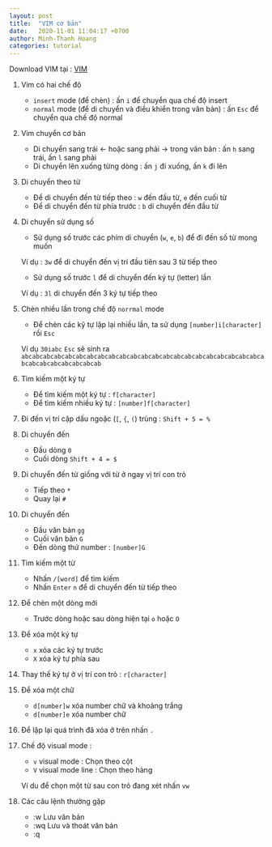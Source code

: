 ```yaml
---
layout: post
title:  "VIM cơ bản"
date:   2020-11-01 11:04:17 +0700
author: Minh-Thanh Hoang
categories: tutorial
---
```


Download VIM tại : [VIM](https://www.vim.org/download.php)

1. Vim có hai chế độ

    * `insert` mode (để chèn) : ấn `i` để chuyển qua chế độ insert
    * `normal` mode  (để di chuyển và điều khiển trong văn bản) : ấn `Esc` để chuyển qua chế độ normal

2. Vim chuyển cơ bản

    * Di chuyển sang trái <- hoặc sang phải -> trong văn bản : ấn `h` sang trái, ấn `l` sang phải
    * Di chuyển lên xuống từng dòng : ấn `j` đi xuống, ấn `k` đi lên

3. Di chuyển theo từ

    * Để di chuyển đến từ tiếp theo : `w` đến đầu từ, `e` đến cuối từ
    * Để di chuyển đến từ phía trước : `b` di chuyển đến đầu từ

4. Di chuyển sử dụng số

    * Sử dụng số trước các phím di chuyển (`w`, `e`, `b`) để đi đến số từ mong muốn
    
    Ví dụ : `3w` để di chuyển đến vị trí đầu tiên sau 3 từ tiếp theo

    * Sử dụng số trước `l` để di chuyển đến ký tự (letter) lần
    
    Ví dụ : `3l` di chuyển đến 3 ký tự tiếp theo

5. Chèn nhiều lần trong chế độ `norrmal` mode

    * Để chèn các kỹ tự lặp lại nhiều lần, ta sử dụng `[number]i[character]` rồi `Esc`

    Ví dụ `30iabc` `Esc` sẽ sinh ra `abcabcabcabcabcabcabcabcabcabcabcabcabcabcabcabcabcabcabcabcabcabcabcabcabcabcabcabcabcab`

6. Tìm kiếm một ký tự

    * Để tìm kiếm một ký tự : `f[character]`
    * Để tìm kiếm nhiều ký tự : `[number]f[character]`

7. Đi đến vị trí cặp dấu ngoặc (`[`, `{`, `(`) trùng : `Shift + 5 = %`

8. Di chuyển đến

    * Đầu dòng `0`
    * Cuối dòng `Shift + 4 = $`

9. Di chuyển đến từ giống với từ ở ngay vị trí con trỏ

    * Tiếp theo `*`
    * Quay lại `#`

10. Di chuyển đến

    * Đầu văn bản `gg`
    * Cuối văn bản `G`
    * Đến dòng thứ number : `[number]G`

11. Tìm kiếm một từ

    * Nhấn `/[word]` để tìm kiếm
    * Nhấn `Enter` `n` để di chuyển đến từ tiếp theo

12. Để chèn một dòng mới

    * Trước dòng hoặc sau dòng hiện tại `o` hoặc `O`

13. Để xóa một ký tự

    * `x` xóa các ký tự trước
    * `X` xóa ký tự phía sau

14. Thay thế ký tự ở vị trí con trỏ : `r[character]`

15. Để xóa một chữ

    * `d[number]w` xóa number chữ và khoảng trắng
    * `d[number]e` xóa number chữ

16. Để lặp lại quá trình đã xóa ở trên nhấn `.`

17. Chế độ visual mode :

    * `v` visual mode : Chọn theo cột
    * `V` visual mode line : Chọn theo hàng

    Ví du để chọn một từ sau con trỏ đang xét nhấn `vw`

18. Các câu lệnh thường gặp

    * :w Lưu văn bản
    * :wq Lưu và thoát văn bản
    * :q
